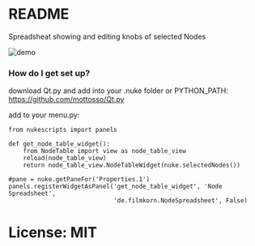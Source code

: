 # README #

Spreadsheat showing and editing knobs of selected Nodes

![demo](demo.gif)

### How do I get set up? ###

download Qt.py and add into your .nuke folder or PYTHON_PATH:
https://github.com/mottosso/Qt.py

add to your menu.py:
```
from nukescripts import panels

def get_node_table_widget():
    from NodeTable import view as node_table_view
    reload(node_table_view)
    return node_table_view.NodeTableWidget(nuke.selectedNodes())

#pane = nuke.getPaneFor('Properties.1')
panels.registerWidgetAsPanel('get_node_table_widget', 'Node Spreadsheet',
                             'de.filmkorn.NodeSpreadsheet', False)
```
# License: MIT